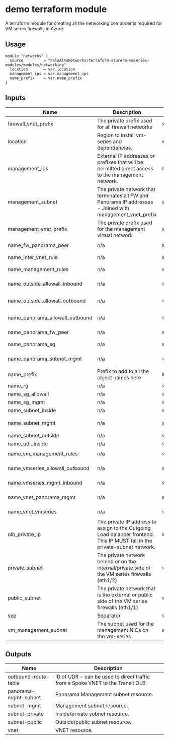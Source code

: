 demo terraform module
===========

A terraform module for creating all the networking components required for VM series firewalls in Azure.

Usage
-----

```hcl
module "networks" {
  source         = "PaloAltoNetworks/terraform-azurerm-vmseries-modules/modules/networking"
  location       = var.location
  management_ips = var.management_ips
  name_prefix    = var.name_prefix
}
```

## Inputs

| Name | Description | Type | Default | Required |
|------|-------------|------|---------|:--------:|
| firewall\_vnet\_prefix | The private prefix used for all firewall networks | `string` | `"10.110."` | no |
| location | Region to install vm-series and dependencies. | `any` | n/a | yes |
| management\_ips | External IP addresses or prefixes that will be permitted direct access to the management network. | `map(any)` | n/a | yes |
| management\_subnet | The private network that terminates all FW and Panorama IP addresses - Joined with management\_vnet\_prefix | `string` | `"0.0/24"` | no |
| management\_vnet\_prefix | The private prefix used for the management virtual network | `string` | `"10.255."` | no |
| name\_fw\_panorama\_peer | n/a | `string` | `"fw-panorama-peer"` | no |
| name\_inter\_vnet\_rule | n/a | `string` | `"inter-vnet-rule"` | no |
| name\_management\_rules | n/a | `string` | `"panorama-mgmt-sgrule"` | no |
| name\_outside\_allowall\_inbound | n/a | `string` | `"outside-allowall-inbound"` | no |
| name\_outside\_allowall\_outbound | n/a | `string` | `"outside-allowall-outbound"` | no |
| name\_panorama\_allowall\_outbound | n/a | `string` | `"panorama-allowall-outbound"` | no |
| name\_panorama\_fw\_peer | n/a | `string` | `"panorama-fw-peer"` | no |
| name\_panorama\_sg | n/a | `string` | `"sg-panorama-mgmt"` | no |
| name\_panorama\_subnet\_mgmt | n/a | `string` | `"net-panorama-mgmt"` | no |
| name\_prefix | Prefix to add to all the object names here | `any` | n/a | yes |
| name\_rg | n/a | `string` | `"networks"` | no |
| name\_sg\_allowall | n/a | `string` | `"sg-allowall"` | no |
| name\_sg\_mgmt | n/a | `string` | `"sg-vmmgmt"` | no |
| name\_subnet\_inside | n/a | `string` | `"net-inside"` | no |
| name\_subnet\_mgmt | n/a | `string` | `"net-vmseries-mgmt"` | no |
| name\_subnet\_outside | n/a | `string` | `"net-outside"` | no |
| name\_udr\_inside | n/a | `string` | `"udr-inside"` | no |
| name\_vm\_management\_rules | n/a | `string` | `"vm-mgmt-sgrule"` | no |
| name\_vmseries\_allowall\_outbound | n/a | `string` | `"vmseries-allowall-outbound"` | no |
| name\_vmseries\_mgmt\_inbound | n/a | `string` | `"vmseries-mgmt-inbound"` | no |
| name\_vnet\_panorama\_mgmt | n/a | `string` | `"vnet-panorama-mgmt"` | no |
| name\_vnet\_vmseries | n/a | `string` | `"vnet-vmseries"` | no |
| olb\_private\_ip | The private IP address to assign to the Outgoing Load balancer frontend. This IP MUST fall in the private-subnet network. | `string` | `"10.110.0.21"` | no |
| private\_subnet | The private network behind or on the internal/private side of the VM series firewalls (eth1/2) | `string` | `"0.0/24"` | no |
| public\_subnet | The private network that is the external or public side of the VM series firewalls (eth1/1) | `string` | `"129.0/24"` | no |
| sep | Separator | `string` | `"-"` | no |
| vm\_management\_subnet | The subnet used for the management NICs on the vm-series | `string` | `"255.0/24"` | no |

## Outputs

| Name | Description |
|------|-------------|
| outbound-route-table | ID of UDR - can be used to direct traffic from a Spoke VNET to the Transit OLB. |
| panorama-mgmt-subnet | Panorama Management subnet resource. |
| subnet-mgmt | Management subnet resource. |
| subnet-private | Inside/private subnet resource. |
| subnet-public | Outside/public subnet resource. |
| vnet | VNET resource. |

